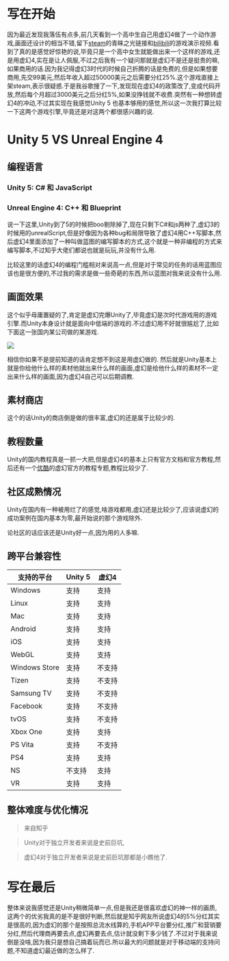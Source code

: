 # 写在开始
因为最近发现我落伍有点多,前几天看到一个高中生自己用虚幻4做了一个动作游戏,画面还设计的相当不错,留下[steam](http://steamcommunity.com/sharedfiles/filedetails/?id=910748212&searchtext=ForestSecret)的青睐之光链接和[bilibili](http://www.bilibili.com/video/av10087544/)的游戏演示视频.看到了真的是感觉好惊艳的说,毕竟只是一个高中女生就能做出来一个这样的游戏,还是用虚幻4,实在是让人佩服,不过之后我有一个疑问那就是虚幻不是还是挺贵的嘛,如果商用的话.因为我记得虚幻3时代的时候自己折腾的话是免费的,但是如果想要商用,先交99美元,然后年收入超过50000美元之后需要分红25%.这个游戏直接上架steam,表示很疑惑.于是我谷歌搜了一下,发现现在虚幻4的政策改了,变成代码开放,然后每个月超过3000美元之后分红5%,如果没挣钱就不收费.突然有一种想转虚幻4的冲动,不过其实现在我感觉Unity 5 也基本够用的感觉,所以这一次我打算比较一下这两个游戏引擎,毕竟还是对这两个都很感兴趣的说.
# Unity 5 VS Unreal Engine 4
## 编程语言
### Unity 5: C# 和 JavaScript
### Unreal Engine 4: C++ 和 Blueprint
说一下这里,Unity到了5的时候把boo剔除掉了,现在只剩下C#和js两种了,虚幻3的时候用的unrealScript,但是好像因为各种bug和局限导致了虚幻4用C++写脚本,然后虚幻4里面添加了一种叫做蓝图的编写脚本的方式,这个就是一种非编程的方式来编写脚本,不过知乎大佬们都说也就是玩玩,并没有什么用.

比较这里的话虚幻4的编程门槛相对来说高一点,但是对于常见的任务的话用蓝图应该也是很方便的,不过我的需求是做一些奇葩的东西,所以蓝图对我来说没有什么用.

## 画面效果
这个似乎毋庸置疑的了,肯定是虚幻完爆Unity了,毕竟虚幻是次时代游戏用的游戏引擎.而Unity本身设计就是面向中低端的游戏的.不过虚幻用不好就很尴尬了,比如下面这一张国内某公司做的某游戏.

![](https://pic4.zhimg.com/8198db8f1f80ef299def3790c342fe57_b.jpg)

相信你如果不是提前知道的话肯定想不到这是用虚幻做的.
然后就是Unity基本上就是你给他什么样的素材他就出来什么样的画面,虚幻是给他什么样的素材不一定出来什么样的画面,因为虚幻4自己可以后期调教.
## 素材商店
这个的话Unity的商店倒是做的很丰富,虚幻的还是属于比较少的.
## 教程数量
Unity的国内教程真是一抓一大把,但是虚幻4的基本上只有官方文档和官方教程,然后还有一个[优酷](http://i.youku.com/unrealengine?spm=a2hzp.8244740.0.0)的虚幻官方的教程专题,教程比较少了.
## 社区成熟情况
Unity在国内有一种被用烂了的感觉,啥游戏都用,虚幻还是比较少了,应该说虚幻的成功案例在国内基本为零,最开始说的那个游戏除外.

论社区的话应该还是Unity好一点,因为用的人多嘛.
## 跨平台兼容性
|支持的平台|Unity 5|虚幻4|
|--------|--------|----|
|Windows|支持|支持|
|Linux|支持|支持|
|Mac|支持|支持|
|Android|支持|支持|
|iOS|支持|支持|
|WebGL|支持|支持|
|Windows Store|支持|不支持|
|Tizen|支持|不支持|
|Samsung TV|支持|不支持|
|Facebook|支持|不支持|
|tvOS|支持|不支持|
|Xbox One|支持|支持|
|PS Vita|支持|不支持|
|PS4|支持|支持|
|NS|不支持|支持|
|VR|支持|支持|

## 整体难度与优化情况
> 来自知乎

> Unity对于独立开发者来说是史前巨坑,

> 虚幻4对于独立开发者来说是史前巨坑那都是小瞧他了.

# 写在最后
整体来说我感觉还是Unity稍微简单一点,但是我还是很喜欢虚幻的神一样的画质,这两个的优劣我真的是不是很好判断,然后就是知乎网友所说虚幻4的5%分红其实是很高的,因为虚幻的那个是按照总流水线算的,手机APP平台要分红,推广和营销要分红,然后代理商再要去点,虚幻再要去点,估计就没剩下多少钱了.不过对于我来说倒是没啥,因为我只是想自己搞着玩而已.所以最大的问题就是对于移动端的支持问题,不知道虚幻最近做的怎么样了.
